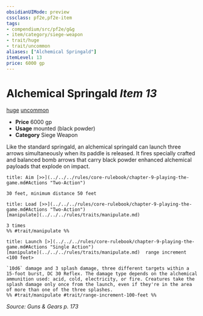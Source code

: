 ```yaml
---
obsidianUIMode: preview
cssclass: pf2e,pf2e-item
tags:
- compendium/src/pf2e/g&g
- item/category/siege-weapon
- trait/huge
- trait/uncommon
aliases: ["Alchemical Springald"]
itemLevel: 13
price: 6000 gp
---
```

# Alchemical Springald *Item 13*  
[huge](../../../rules/traits/huge-b1.md)  [uncommon](../../../rules/traits/uncommon.md)  

- **Price** 6000 gp
- **Usage** mounted (black powder)
- **Category** Siege Weapon

Like the standard springald, an alchemical springald can launch three arrows simultaneously when its paddle is released. It fires specially crafted and balanced bomb arrows that carry black powder enhanced alchemical payloads that explode on impact.

```ad-embed-ability
title: Aim [>>](../../../rules/core-rulebook/chapter-9-playing-the-game.md#Actions "Two-Action")

30 feet, minimum distance 50 feet
```

```ad-embed-ability
title: Load [>>](../../../rules/core-rulebook/chapter-9-playing-the-game.md#Actions "Two-Action")
[manipulate](../../../rules/traits/manipulate.md)  

3 times  
%% #trait/manipulate %%
```

```ad-embed-ability
title: Launch [>](../../../rules/core-rulebook/chapter-9-playing-the-game.md#Actions "Single Action")
[manipulate](../../../rules/traits/manipulate.md)  range increment <100 feet>  

`10d6` damage and 3 splash damage, three different targets within a 15-foot burst, DC 30 Reflex. The damage type depends on the alchemical ammunition used: acid, cold, electricity, or fire. Creatures take the splash damage only once from the launch, even if they're in the area of more than one of the three splashes.  
%% #trait/manipulate #trait/range-increment-100-feet %%
```

*Source: Guns & Gears p. 173*

